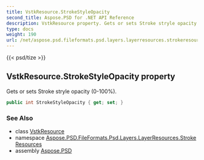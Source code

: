 ```yaml
---
title: VstkResource.StrokeStyleOpacity
second_title: Aspose.PSD for .NET API Reference
description: VstkResource property. Gets or sets Stroke stryle opacity 0100
type: docs
weight: 190
url: /net/aspose.psd.fileformats.psd.layers.layerresources.strokeresources/vstkresource/strokestyleopacity/
---
```

{{< psd/tize >}}
## VstkResource.StrokeStyleOpacity property

Gets or sets Stroke stryle opacity (0-100%).

```csharp
public int StrokeStyleOpacity { get; set; }
```

### See Also

* class [VstkResource](../)
* namespace [Aspose.PSD.FileFormats.Psd.Layers.LayerResources.StrokeResources](../../../aspose.psd.fileformats.psd.layers.layerresources.strokeresources/)
* assembly [Aspose.PSD](../../../)


